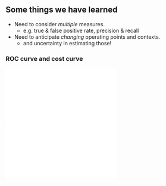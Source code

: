 ## Some things we have learned 

- Need to consider *multiple* measures. 
  - e.g. true & false positive rate, precision & recall
- Need to anticipate *changing* operating points and contexts. 
  - and uncertainty in estimating those!


### ROC curve and cost curve

![ROC curve](img/CC1.pdf) <!-- .element height="40%" width="40%" -->
![Cost curve](img/CC2.pdf) <!-- .element height="40%" width="40%" -->